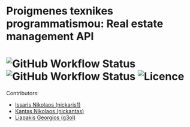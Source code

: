# Proigmenes texnikes programmatismou: Real estate management API
![GitHub Workflow Status](https://img.shields.io/github/workflow/status/nickaris1/proigmenes_texnikes_programmatismou/Java%20CI%20with%20Maven?label=Testing)
![GitHub Workflow Status](https://img.shields.io/github/workflow/status/nickaris1/proigmenes_texnikes_programmatismou/Java%20CI%20with%20Maven/release?label=Release)
![Licence](https://img.shields.io/github/license/nickaris1/proigmenes_texnikes_programmatismou?label=LICENCE)
===

Contributors:
- [Issaris Nikolaos (nickaris1)](https://github.com/nickaris1 "Issaris Nikolaos")
- [Kantas Nikolaos (nickantas)](https://github.com/nickantas "Kantas Nikolaos")
- [Liapakis Georgios (g3ol)](https://github.com/G3OL "Liapakis Georgios")
